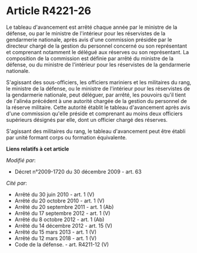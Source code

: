 # Article R4221-26

Le tableau d'avancement est arrêté chaque année par le ministre de la défense, ou par le ministre de l'intérieur pour les
réservistes de la gendarmerie nationale, après avis d'une commission présidée par le directeur chargé de la gestion du
personnel concerné ou son représentant et comprenant notamment le délégué aux réserves ou son représentant. La composition de
la commission est définie par arrêté du ministre de la défense, ou du ministre de l'intérieur pour les réservistes de la
gendarmerie nationale.

S'agissant des sous-officiers, les officiers mariniers et les militaires du rang, le ministre de la défense, ou le ministre
de l'intérieur pour les réservistes de la gendarmerie nationale, peut déléguer, par arrêté, les pouvoirs qu'il tient de
l'alinéa précédent à une autorité chargée de la gestion du personnel de la réserve militaire. Cette autorité établit le
tableau d'avancement après avis d'une commission qu'elle préside et comprenant au moins deux officiers supérieurs désignés
par elle, dont un officier chargé des réserves.

S'agissant des militaires du rang, le tableau d'avancement peut être établi par unité formant corps ou formation équivalente.

**Liens relatifs à cet article**

_Modifié par_:

  - Décret n°2009-1720 du 30 décembre 2009 - art. 63

_Cité par_:

  - Arrêté du 30 juin 2010 - art. 1 (V)
  - Arrêté du 20 octobre 2010 - art. 1 (V)
  - Arrêté du 20 septembre 2011 - art. 1 (Ab)
  - Arrêté du 17 septembre 2012 - art. 1 (V)
  - Arrêté du 8 octobre 2012 - art. 1 (Ab)
  - Arrêté du 14 décembre 2012 - art. 15 (V)
  - Arrêté du 15 mars 2013 - art. 1 (V)
  - Arrêté du 12 mars 2018 - art. 1 (V)
  - Code de la défense. - art. R4211-12 (V)
